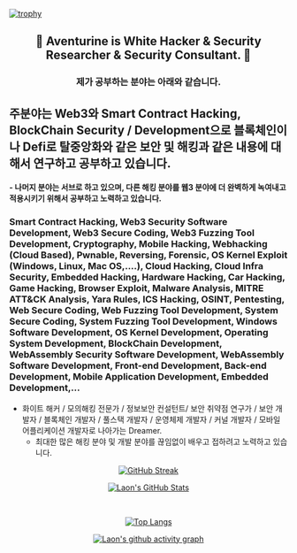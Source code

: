 [![trophy](https://github-profile-trophy.vercel.app/?username=AventurineJun&theme=algolia&column=10)](https://github.com/Luon/)

<div align = "center">
<h2> 💫 Aventurine is White Hacker & Security Researcher & Security Consultant. 💫 </h2>
</div>

<div align = "center">
<h3> 제가 공부하는 분야는 아래와 같습니다. </h3>
</div>

## 주분야는 Web3와 Smart Contract Hacking, BlockChain Security / Development으로 블록체인이나 Defi로 탈중앙화와 같은 보안 및 해킹과 같은 내용에 대해서 연구하고 공부하고 있습니다.
#### - 나머지 분야는 서브로 하고 있으며, 다른 해킹 분야를 웹3 분야에 더 완벽하게 녹여내고 적용시키기 위해서 공부하고 노력하고 있습니다.

### Smart Contract Hacking, Web3 Security Software Development, Web3 Secure Coding, Web3 Fuzzing Tool Development, Cryptography, Mobile Hacking, Webhacking (Cloud Based), Pwnable, Reversing, Forensic, OS Kernel Exploit (Windows, Linux, Mac OS,....), Cloud Hacking, Cloud Infra Security, Embedded Hacking, Hardware Hacking, Car Hacking, Game Hacking, Browser Exploit, Malware Analysis, MITRE ATT&CK Analysis, Yara Rules, ICS Hacking, OSINT, Pentesting, Web Secure Coding, Web Fuzzing Tool Development, System Secure Coding, System Fuzzing Tool Development, Windows Software Development, OS Kernel Development, Operating System Development, BlockChain Development, WebAssembly Security Software Development, WebAssembly Software Development, Front-end Development, Back-end Development, Mobile Application Development, Embedded Development,... 
 
- 화이트 해커 / 모의해킹 전문가 / 정보보안 컨설턴트/ 보안 취약점 연구가 / 보안 개발자 / 블록체인 개발자 / 풀스택 개발자 / 운영체제 개발자 / 커널 개발자 / 모바일 어플리케이션 개발자로 나아가는 Dreamer.
  - 최대한 많은 해킹 분야 및 개발 분야를 끊임없이 배우고 접하려고 노력하고 있습니다.

<div align = "center">

[![GitHub Streak](https://github-readme-streak-stats.herokuapp.com/?user=AventurineJun&theme=holi-theme)](https://git.io/streak-stats)

[![Laon's GitHub Stats](https://github-readme-stats.vercel.app/api?username=AventurineJun&hide=contribs,prs&show_icons=true&theme=ambient_gradient)](https://github.com/anuraghazra/github-readme-stats)

<br>

[![Top Langs](https://github-readme-stats.vercel.app/api/top-langs/?username=AventurineJun&langs_count=10&hide=contribs,prs&show_icons=true&theme=ambient_gradient)](https://github.com/anuraghazra/github-readme-stats)

[![Laon's github activity graph](https://github-readme-activity-graph.vercel.app/graph?username=AventurineJun&theme=react-dark&border=true)](https://github.com/ashutosh00710/github-readme-activity-graph)

</div>
 
 
